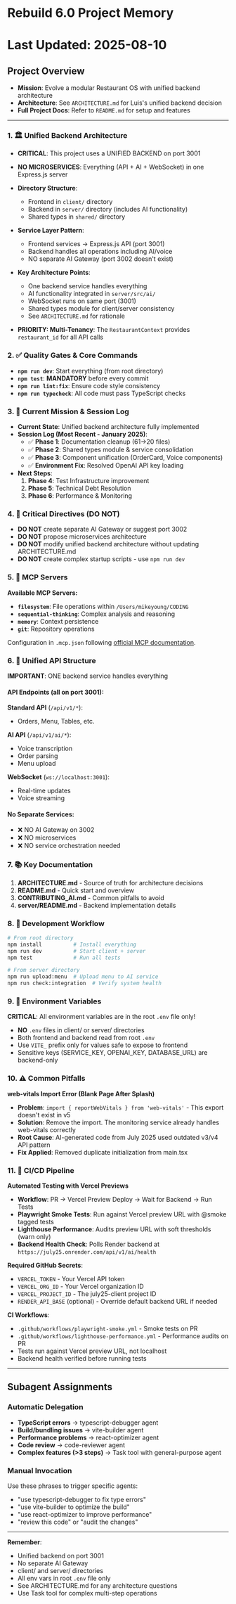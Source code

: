 # Rebuild 6.0 Project Memory
# Last Updated: 2025-08-10

## Project Overview
- **Mission**: Evolve a modular Restaurant OS with unified backend architecture
- **Architecture**: See `ARCHITECTURE.md` for Luis's unified backend decision
- **Full Project Docs**: Refer to `README.md` for setup and features

---

### **1. 🏛️ Unified Backend Architecture**

- **CRITICAL**: This project uses a UNIFIED BACKEND on port 3001
- **NO MICROSERVICES**: Everything (API + AI + WebSocket) in one Express.js server
- **Directory Structure**: 
  - Frontend in `client/` directory
  - Backend in `server/` directory (includes AI functionality)
  - Shared types in `shared/` directory
- **Service Layer Pattern**: 
  - Frontend services → Express.js API (port 3001)
  - Backend handles all operations including AI/voice
  - NO separate AI Gateway (port 3002 doesn't exist)

- **Key Architecture Points**:
  - One backend service handles everything
  - AI functionality integrated in `server/src/ai/`
  - WebSocket runs on same port (3001)
  - Shared types module for client/server consistency
  - See `ARCHITECTURE.md` for rationale

- **PRIORITY: Multi-Tenancy**: The `RestaurantContext` provides `restaurant_id` for all API calls

### **2. ✅ Quality Gates & Core Commands**

- **`npm run dev`**: Start everything (from root directory)
- **`npm test`**: **MANDATORY** before every commit
- **`npm run lint:fix`**: Ensure code style consistency
- **`npm run typecheck`**: All code must pass TypeScript checks

### **3. 🎯 Current Mission & Session Log**

- **Current State**: Unified backend architecture fully implemented
- **Session Log (Most Recent - January 2025)**:
    - ✅ **Phase 1**: Documentation cleanup (61→20 files)
    - ✅ **Phase 2**: Shared types module & service consolidation
    - ✅ **Phase 3**: Component unification (OrderCard, Voice components)
    - ✅ **Environment Fix**: Resolved OpenAI API key loading
- **Next Steps**:
    1. **Phase 4**: Test Infrastructure improvement
    2. **Phase 5**: Technical Debt Resolution  
    3. **Phase 6**: Performance & Monitoring

### **4. 🚨 Critical Directives (DO NOT)**

- **DO NOT** create separate AI Gateway or suggest port 3002
- **DO NOT** propose microservices architecture
- **DO NOT** modify unified backend architecture without updating ARCHITECTURE.md
- **DO NOT** create complex startup scripts - use `npm run dev`

### **5. 🧠 MCP Servers**

**Available MCP Servers:**
- **`filesystem`**: File operations within `/Users/mikeyoung/CODING`
- **`sequential-thinking`**: Complex analysis and reasoning  
- **`memory`**: Context persistence
- **`git`**: Repository operations

Configuration in `.mcp.json` following [official MCP documentation](https://docs.anthropic.com/en/docs/claude-code/mcp).

### **6. 🔗 Unified API Structure**

**IMPORTANT**: ONE backend service handles everything

#### API Endpoints (all on port 3001):

**Standard API** (`/api/v1/*`):
- Orders, Menu, Tables, etc.

**AI API** (`/api/v1/ai/*`):
- Voice transcription
- Order parsing
- Menu upload

**WebSocket** (`ws://localhost:3001`):
- Real-time updates
- Voice streaming

#### No Separate Services:
- ❌ NO AI Gateway on 3002
- ❌ NO microservices
- ❌ NO service orchestration needed

### **7. 📚 Key Documentation**

1. **ARCHITECTURE.md** - Source of truth for architecture decisions
2. **README.md** - Quick start and overview
3. **CONTRIBUTING_AI.md** - Common pitfalls to avoid
4. **server/README.md** - Backend implementation details

### **8. 🔧 Development Workflow**

```bash
# From root directory
npm install          # Install everything
npm run dev          # Start client + server
npm test             # Run all tests

# From server directory
npm run upload:menu  # Upload menu to AI service
npm run check:integration  # Verify system health
```

### **9. 🔑 Environment Variables**

**CRITICAL**: All environment variables are in the root `.env` file only!
- **NO** `.env` files in client/ or server/ directories
- Both frontend and backend read from root `.env`
- Use `VITE_` prefix only for values safe to expose to frontend
- Sensitive keys (SERVICE_KEY, OPENAI_KEY, DATABASE_URL) are backend-only

### **10. ⚠️ Common Pitfalls**

**web-vitals Import Error (Blank Page After Splash)**
- **Problem**: `import { reportWebVitals } from 'web-vitals'` - This export doesn't exist in v5
- **Solution**: Remove the import. The monitoring service already handles web-vitals correctly
- **Root Cause**: AI-generated code from July 2025 used outdated v3/v4 API pattern
- **Fix Applied**: Removed duplicate initialization from main.tsx

### **11. 🚀 CI/CD Pipeline**

**Automated Testing with Vercel Previews**
- **Workflow**: PR → Vercel Preview Deploy → Wait for Backend → Run Tests
- **Playwright Smoke Tests**: Run against Vercel preview URL with @smoke tagged tests
- **Lighthouse Performance**: Audits preview URL with soft thresholds (warn only)
- **Backend Health Check**: Polls Render backend at `https://july25.onrender.com/api/v1/ai/health`

**Required GitHub Secrets**:
- `VERCEL_TOKEN` - Your Vercel API token
- `VERCEL_ORG_ID` - Your Vercel organization ID
- `VERCEL_PROJECT_ID` - The july25-client project ID
- `RENDER_API_BASE` (optional) - Override default backend URL if needed

**CI Workflows**:
- `.github/workflows/playwright-smoke.yml` - Smoke tests on PR
- `.github/workflows/lighthouse-performance.yml` - Performance audits on PR
- Tests run against Vercel preview URL, not localhost
- Backend health verified before running tests

---

## Subagent Assignments

### Automatic Delegation
- **TypeScript errors** → typescript-debugger agent
- **Build/bundling issues** → vite-builder agent  
- **Performance problems** → react-optimizer agent
- **Code review** → code-reviewer agent
- **Complex features (>3 steps)** → Task tool with general-purpose agent

### Manual Invocation
Use these phrases to trigger specific agents:
- "use typescript-debugger to fix type errors"
- "use vite-builder to optimize the build"
- "use react-optimizer to improve performance"
- "review this code" or "audit the changes"

---

**Remember**: 
- Unified backend on port 3001
- No separate AI Gateway
- client/ and server/ directories
- All env vars in root `.env` file only
- See ARCHITECTURE.md for any architecture questions
- Use Task tool for complex multi-step operations